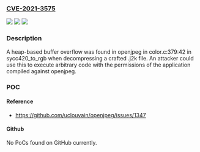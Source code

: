 ### [CVE-2021-3575](https://cve.mitre.org/cgi-bin/cvename.cgi?name=CVE-2021-3575)
![](https://img.shields.io/static/v1?label=Product&message=OpenJPEG&color=blue)
![](https://img.shields.io/static/v1?label=Version&message=%3D%20Afeects%20v2.4.0%20and%20prior.%20&color=brighgreen)
![](https://img.shields.io/static/v1?label=Vulnerability&message=CWE-787&color=brighgreen)

### Description

A heap-based buffer overflow was found in openjpeg in color.c:379:42 in sycc420_to_rgb when decompressing a crafted .j2k file. An attacker could use this to execute arbitrary code with the permissions of the application compiled against openjpeg.

### POC

#### Reference
- https://github.com/uclouvain/openjpeg/issues/1347

#### Github
No PoCs found on GitHub currently.

